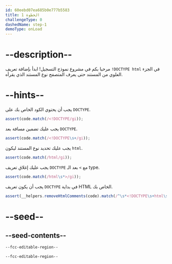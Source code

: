 ```yaml
---
id: 60eebd07ea685b0e777b5583
title: الخطوة 1
challengeType: 0
dashedName: step-1
demoType: onLoad
---
```


# --description--

مرحبا بكم في مشروع نموذج التسجيل! ابدأ بإضافة تعريف `!DOCTYPE html` في الجزء العلوي من المستند حتى يعرف المتصفح نوع المستند الذي يقرأه.

# --hints--

يجب أن يحتوي الكود الخاص بك على `DOCTYPE`.

```js
assert(code.match(/<!DOCTYPE/gi));
```

يجب عليك تضمين مسافة بعد `DOCTYPE`.

```js
assert(code.match(/<!DOCTYPE\s+/gi));
```

يجب عليك تحديد نوع المستند ليكون `html`.

```js
assert(code.match(/html/gi));
```

يجب عليك إغلاق تعريف `DOCTYPE` مع `>` بعد الـ type.

```js
assert(code.match(/html\s*>/gi));
```

يجب أن يكون تعريف `DOCTYPE` في بداية HTML الخاص بك.

```js
assert(__helpers.removeHtmlComments(code).match(/^\s*<!DOCTYPE\s+html\s*>/i));
```

# --seed--

## --seed-contents--

```html
--fcc-editable-region--

--fcc-editable-region--
```
